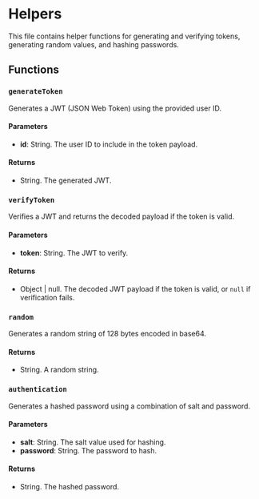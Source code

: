 # Helpers

This file contains helper functions for generating and verifying tokens, generating random values, and hashing passwords.

## Functions

### `generateToken`

Generates a JWT (JSON Web Token) using the provided user ID.

#### Parameters

- **id**: String. The user ID to include in the token payload.

#### Returns

- String. The generated JWT.

### `verifyToken`

Verifies a JWT and returns the decoded payload if the token is valid.

#### Parameters

- **token**: String. The JWT to verify.

#### Returns

- Object | null. The decoded JWT payload if the token is valid, or `null` if verification fails.

### `random`

Generates a random string of 128 bytes encoded in base64.

#### Returns

- String. A random string.

### `authentication`

Generates a hashed password using a combination of salt and password.

#### Parameters

- **salt**: String. The salt value used for hashing.
- **password**: String. The password to hash.

#### Returns

- String. The hashed password.
